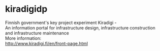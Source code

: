 # kiradigidp
Finnish government's key project experiment Kiradigi  -      
An information portal for infrastructure design, infrastructure construction and infrastructure maintenance     
More information:    
http://www.kiradigi.fi/en/front-page.html
